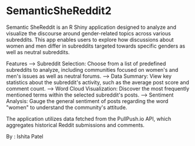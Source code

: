 # SemanticSheReddit2
Semantic SheReddit is an R Shiny application designed to analyze and visualize the discourse around gender-related topics across various subreddits. This app enables users to explore how discussions about women and men differ in subreddits targeted towards specific genders as well as neutral subreddits.

Features
--> Subreddit Selection: Choose from a list of predefined subreddits to analyze, including communities focused on women's and men's issues as well as neutral forums.
--> Data Summary: View key statistics about the subreddit's activity, such as the average post score and comment count.
--> Word Cloud Visualization: Discover the most frequently mentioned terms within the selected subreddit's posts.
--> Sentiment Analysis: Gauge the general sentiment of posts regarding the word "women" to understand the community's attitude.

The application utilizes data fetched from the PullPush.io API, which aggregates historical Reddit submissions and comments.

By : Ishita Patel
